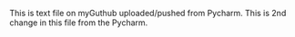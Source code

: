 This is text file on myGuthub uploaded/pushed from Pycharm.
This is 2nd change in this file from the Pycharm.